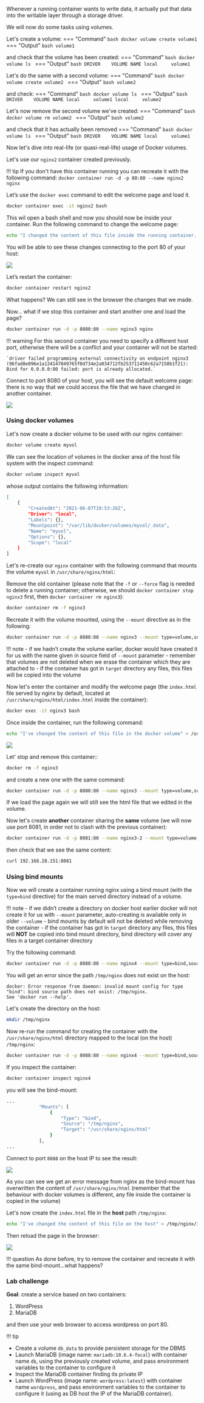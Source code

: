 Whenever a running container wants to write data, it actually put that data into the writable layer through a storage driver.

We will now do some tasks using volumes. 

Let's create a volume:
=== "Command"
    ```bash
    docker volume create volume1
    ```
=== "Output"
    ```bash
    volume1
    ```

and check that the volume has been created:
=== "Command"
    ```bash
    docker volume ls
    ```
=== "Output"
    ```bash
    DRIVER    VOLUME NAME
    local     volume1
    ```

Let's do the same with a second volume:
=== "Command"
    ```bash
    docker volume create volume2
    ```
=== "Output"
    ```bash
    volume2
    ```

and check:
=== "Command"
    ```bash
    docker volume ls
    ```
=== "Output"
    ```bash
    DRIVER    VOLUME NAME
    local     volume1
    local     volume2
    ```

Let's now remove the second volume we've created:
=== "Command"
    ```bash
    docker volume rm volume2
    ```
=== "Output"
    ```bash
    volume2
    ```

and check that it has actually been removed
=== "Command"
    ```bash
    docker volume ls
    ```
=== "Output"
    ```bash
    DRIVER    VOLUME NAME
    local     volume1
    ```

Now let's dive into real-life (or quasi-real-life) usage of Docker volumes.

Let's use our `nginx2` container created previously.

!!! tip
    If you don't have this container running you can recreate it with the following command:
    `docker container run -d -p 80:80 --name nginx2 nginx`

Let’s use the `docker exec` command to edit the welcome page and load it.

```bash
docker container exec -it nginx2 bash
```
This wil open a bash shell and now you should now be inside your container. Run the following command to change the welcome page:

```bash
echo "I changed the content of this file inside the running container..." > /usr/share/nginx/html/index.html
```

You will be able to see these changes connecting to the port 80 of your host:

![](images/nginx_modified.png)

Let’s restart the container:
```bash
docker container restart nginx2
```

What happens? We can still see in the browser the changes that we made. 

Now... what if we stop this container and start another one and load the page?

```bash
docker container run -d -p 8080:80 --name nginx3 nginx
```
!!! warning
    For this second container you need to specify a different host port, otherwise there will be a conflict and your container will not be started:
 
    `driver failed programming external connectivity on endpoint nginx3 (96fad8e096e1a124147049765f0d734e2a034712fb253711450c62a7158b1f21): Bind for 0.0.0.0:80 failed: port is already allocated.`


Connect to port 8080 of your host, you will see the default welcome page: there is no way that we could access the file that we have changed in another container.

![](images/nginx_default.png)

### Using docker volumes

Let's now create a docker volume to be used with our nginx container:

```bash
docker volume create myvol
```

We can see the location of volumes in the docker area of the host file system with the inspect command:

```bash
docker volume inspect myvol
```

whose output contains the following information:
```bash
[
    {
        "CreatedAt": "2021-06-07T10:53:26Z",
        "Driver": "local",
        "Labels": {},
        "Mountpoint": "/var/lib/docker/volumes/myvol/_data",
        "Name": "myvol",
        "Options": {},
        "Scope": "local"
    }
]
```

Let's re-create our `nginx` container with the following command that mounts the volume `myvol` in `/usr/share/nginx/html`:

Remove the old container (please note that the `-f` or `--force` flag is needed to delete a running container; otherwise, we should `docker container stop nginx3` first, then `docker container rm nginx3`):
```bash
docker container rm -f nginx3
```

Recreate it with the volume mounted, using the `--mount` directive as in the following:
```bash
docker container run -d -p 8080:80 --name nginx3 --mount type=volume,source=myvol,destination=/usr/share/nginx/html nginx
```

!!! note
    - if we hadn’t create the volume earlier, docker would have created it for us with the name given in source field of `--mount` parameter
    - remember that volumes are not deleted when we erase the container which they are attached to
    - if the container has got in `target` directory any files, this files will be copied into the volume

Now let's enter the container and modify the welcome page (the `index.html` file served by nginx by default, located at `/usr/share/nginx/html/index.html` inside the container):

```bash
docker exec -it nginx3 bash
```

Once inside the container, run the following command:

```bash
echo "I've changed the content of this file in the docker volume" > /usr/share/nginx/html/index.html
```

![](images/nginx_volume.png)

Let' stop and remove this container::

```bash
docker rm -f nginx3
```
and create a new one with the same command:
```bash
docker container run -d -p 8080:80 --name nginx3 --mount type=volume,source=myvol,destination=/usr/share/nginx/html nginx
```

If we load the page again we will still see the html file that we edited in the volume.

Now let's create __another__ container sharing the __same__ volume (we will now use port 8081, in order not to clash with the previous container): 
```bash
docker container run -d -p 8081:80 --name nginx3-2 --mount type=volume,source=myvol,destination=/usr/share/nginx/html nginx
```
then check that we see the same content:
```bash
curl 192.168.28.151:8081
```

### Using bind mounts

Now we will create a container running nginx using a bind mount (with the `type=bind` directive) for the main served directory instead of a volume. 

!!! note
    - if we didn’t create a directory on docker host earlier docker will not create it for us with `--mount` parameter, auto-creating is available only in older `--volume`
    - bind mounts by default will not be deleted while removing the container
    - if the container has got in `target` directory any files, this files will **NOT** be copied into bind mount directory, bind directory will cover any files in a target container directory

Try the following command:

```bash
docker container run -d -p 8088:80 --name nginx4 --mount type=bind,source=/tmp/nginx,destination=/usr/share/nginx/html nginx
```

You will get an error since the path `/tmp/nginx` does not exist on the host:
```
docker: Error response from daemon: invalid mount config for type "bind": bind source path does not exist: /tmp/nginx.
See 'docker run --help'.
```

Let's create the directory on the host:

```bash
mkdir /tmp/nginx
```

Now re-run the command for creating the container with the `/usr/share/nginx/html` directory mapped to the local (on the host) `/tmp/nginx`:

```bash
docker container run -d -p 8088:80 --name nginx4 --mount type=bind,source=/tmp/nginx,destination=/usr/share/nginx/html nginx
```

If you inspect the container:

```bash
docker container inspect nginx4
```

you will see the bind-mount:
```bash
...
            "Mounts": [
                {
                    "Type": "bind",
                    "Source": "/tmp/nginx",
                    "Target": "/usr/share/nginx/html"
                }
            ],
...
```

Connect to port `8088` on the host IP to see the result:

![](images/nginx_volume_2.png)

As you can see we get an error message from nginx as the bind-mount has overwritten the content of `/usr/share/nginx/html` (remember that the behaviour with docker volumes is different, any file inside the container is copied in the volume)

Let's now create the `index.html` file in the __host__ path `/tmp/nginx`:

```bash
echo "I've changed the content of this file on the host" > /tmp/nginx/index.html
```

Then reload the page in the browser:

![](images/nginx_volume_3.png) 

!!! question
    As done before, try to remove the container and recreate it with the same bind-mount...what happens?

### Lab challenge

__Goal__: create a service based on two containers: 

1. WordPress 
2. MariaDB 

and then use your web browser to access wordpress on port 80.

!!! tip
- Create a volume `db_data` to provide persistent storage for the DBMS
- Launch MariaDB (image name: `mariadb:10.6.4-focal`) with container name `db`, using the previously created volume, and pass environment variables to the container to configure it
- Inspect the MariaDB container finding its private IP
- Launch WordPress (image name: `wordpress:latest`) with container name `wordpress`, and pass environment variables to the container to configure it (using as DB host the IP of the MariaDB container).
